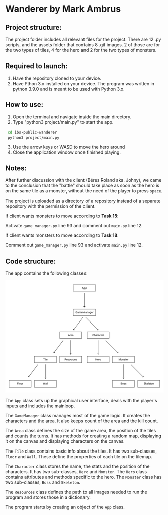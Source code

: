 # Wanderer by Mark Ambrus

## Project structure:

The project folder includes all relevant files for the project.
There are 12 .py scripts, and the assets folder that contains 8 .gif images.
2 of those are for the two types of tiles, 4 for the hero and 2 for the two
types of monsters.


## Required to launch:

1. Have the repository cloned to your device.
2. Have Pthon 3.x installed on your device.
   The program was written in python 3.9.0 and is meant to be used with Python 3.x.
   

## How to use:

1. Open the terminal and navigate inside the main directory.
2. Type "python3 project/main.py" to start the app.

```bash
 cd ibs-public-wanderer
 python3 project/main.py
```

3. Use the arrow keys or WASD to move the hero around
4. Close the application window once finished playing.


## Notes:

After further discussion with the client (Béres Roland aka. Johny), we came to
the conclusion that the "battle" should take place as soon as the hero is on
the same tile as a monster, without the need of the player to press `space`.

The project is uploaded as a directory of a repository instead of a separate
repository with the permission of the client.

If client wants monsters to move according to **Task 15**:

Activate `game_manager.py` line 93 and comment out `main.py` line 12.

If client wants monsters to move according to **Task 18**:

Comment out `game_manager.py` line 93 and activate `main.py` line 12.


## Code structure:

The app contains the following classes:

![classes.jpg](project/assets/classes.jpg)


The `App` class sets up the graphical user interface, deals with the player's
inputs and includes the mainloop.

The `GameManager` class manages most of the game logic. It creates the
characters and the area. It also keeps count of the area and the kill count.

The `Area` class defines the size of the game area, the position of the tiles
and counts the turns. It has methods for creating a random map, displaying
it on the canvas and displaying characters on the canvas.

The `Tile` class contains basic info about the tiles. It has two sub-classes,
`Floor` and `Wall`. These define the properties of each tile on the tilemap.

The `Character` class stores the name, the stats and the position of the
characters. It has two sub-classes, `Hero` and `Monster`. The `Hero`
class contains attributes and methods specific to the hero. The `Monster`
class has two sub-classes, `Boss` and `Skeleton`.

The `Resources` class defines the path to all images needed to run the
program and stores those in a dictionary.

The program starts by creating an object of the `App` class.
